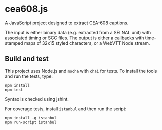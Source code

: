 # cea608.js
A JavaScript project designed to extract CEA-608 captions.

The input is either binary data (e.g. extracted from a SEI NAL unit) with associated timing or SCC files.
The output is either a callbacks with time-stamped maps of 32x15 styled characters, or a WebVTT Node stream.

## Build and test

This project uses Node.js and `mocha` with `chai` for tests. To install the tools and run the tests, type:

    npm install
    npm test

Syntax is checked using jshint.

For coverage tests, install `istanbul` and then run the script:

    npm install -g istanbul
    npm run-script istanbul

